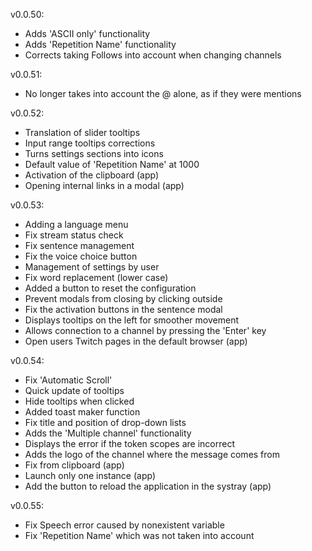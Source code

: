 v0.0.50:
 - Adds 'ASCII only' functionality
 - Adds 'Repetition Name' functionality
 - Corrects taking Follows into account when changing channels

v0.0.51:
 - No longer takes into account the @ alone, as if they were mentions

v0.0.52:
 - Translation of slider tooltips
 - Input range tooltips corrections
 - Turns settings sections into icons
 - Default value of 'Repetition Name' at 1000
 - Activation of the clipboard (app)
 - Opening internal links in a modal (app)

v0.0.53:
 - Adding a language menu
 - Fix stream status check
 - Fix sentence management
 - Fix the voice choice button
 - Management of settings by user
 - Fix word replacement (lower case)
 - Added a button to reset the configuration
 - Prevent modals from closing by clicking outside
 - Fix the activation buttons in the sentence modal
 - Displays tooltips on the left for smoother movement
 - Allows connection to a channel by pressing the 'Enter' key
 - Open users Twitch pages in the default browser (app)

v0.0.54:
 - Fix 'Automatic Scroll'
 - Quick update of tooltips
 - Hide tooltips when clicked
 - Added toast maker function
 - Fix title and position of drop-down lists
 - Adds the 'Multiple channel' functionality
 - Displays the error if the token scopes are incorrect
 - Adds the logo of the channel where the message comes from
 - Fix from clipboard (app)
 - Launch only one instance (app)
 - Add the button to reload the application in the systray (app)

v0.0.55:
 - Fix Speech error caused by nonexistent variable
 - Fix 'Repetition Name' which was not taken into account
